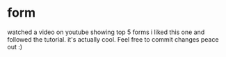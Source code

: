 # form
watched a video on youtube showing top 5 forms i liked this one and followed the tutorial. it's actually cool. Feel free to commit changes peace out :)